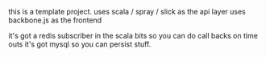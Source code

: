 this is a template project.
uses scala / spray / slick as the api layer
uses backbone.js as the frontend 

it's got a redis subscriber in the scala bits so you can do call backs on time outs 
it's got mysql so you can persist stuff.
